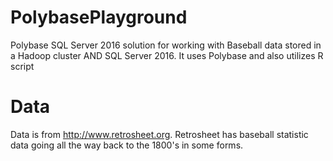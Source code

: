 # PolybasePlayground
Polybase SQL Server 2016 solution for working with Baseball data stored in a Hadoop cluster AND SQL Server 2016. It uses Polybase and also utilizes R script

# Data
Data is from http://www.retrosheet.org. Retrosheet has baseball statistic data going all the way back to the 1800's in some forms.
